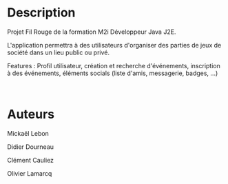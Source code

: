 # Description

Projet Fil Rouge de la formation M2i Développeur Java J2E.

L'application permettra à des utilisateurs d'organiser des parties de jeux de société dans un lieu public ou privé.

Features : Profil utilisateur, création et recherche d'événements, inscription à des événements, éléments socials (liste d'amis, messagerie, badges, ...)

<br/>

# Auteurs
Mickaël Lebon

Didier Dourneau

Clément Cauliez

Olivier Lamarcq
